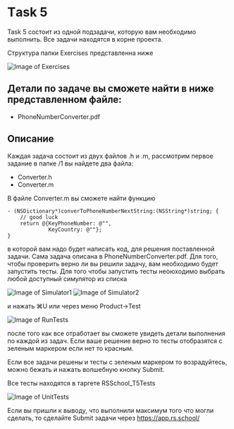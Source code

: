 # Тask 5
Task 5 состоит из одной подзадачи, которую вам необходимо выполнить. 
Все задачи находятся в корне проекта.

Структура папки Exercises представленна ниже

![Image of Exercises](https://github.com/rolling-scopes-school/rs.ios-stage1-task5/blob/master/images/Exercises.png)

## Детали по задаче вы сможете найти в ниже представленном файле:
  - PhoneNumberConverter.pdf


## Описание 
Каждая задача состоит из двух файлов .h и .m, рассмотрим первое задание
в папке /1 вы найдете два файла:
- Converter.h
- Converter.m

В файле Converter.m вы сможете найти функцию 
```
- (NSDictionary*)converToPhoneNumberNextString:(NSString*)string; {
    // good luck
    return @{KeyPhoneNumber: @"",
             KeyCountry: @""};
}

```
 в которой вам надо будет написать код, для решения поставленной задачи. 
 Сама задача описана в PhoneNumberConverter.pdf. Для того, чтобы проверить верно ли вы решили 
 задачу, вам необходимо будет запустить тесты. Для того чтобы запустить тесты неоюходимо 
 выбрать любой доступный симулятор из списка

![Image of Simulator1](https://github.com/rolling-scopes-school/rs.ios-stage1-task5/blob/master/images/Simulator1.png)
![Image of Simulator2](https://github.com/rolling-scopes-school/rs.ios-stage1-task5/blob/master/images/Simulator2.png)

и нажать ⌘U или через меню Product->Test

![Image of RunTests](https://github.com/rolling-scopes-school/rs.ios-stage1-task5/blob/master/images/RunTests.png)

после того как все отработает вы сможете увидеть детали выполнения по каждой из задач. 
Если ваше решение верно то тесты отобразятся с зеленым маркером если нет то красным. 

Если все задачи решены и тесты с зеленым маркером то возрадуйтесь, можно бежать и нажать волшебную кнопку Submit.

Все тесты находятся в таргете RSSchool_T5Tests

![Image of UnitTests](https://github.com/rolling-scopes-school/rs.ios-stage1-task5/blob/master/images/UnitTests.png)

Если вы пришли к выводу, что выполнили максимум того что могли сделать, то сделайте Submit задачи через 
https://app.rs.school/




